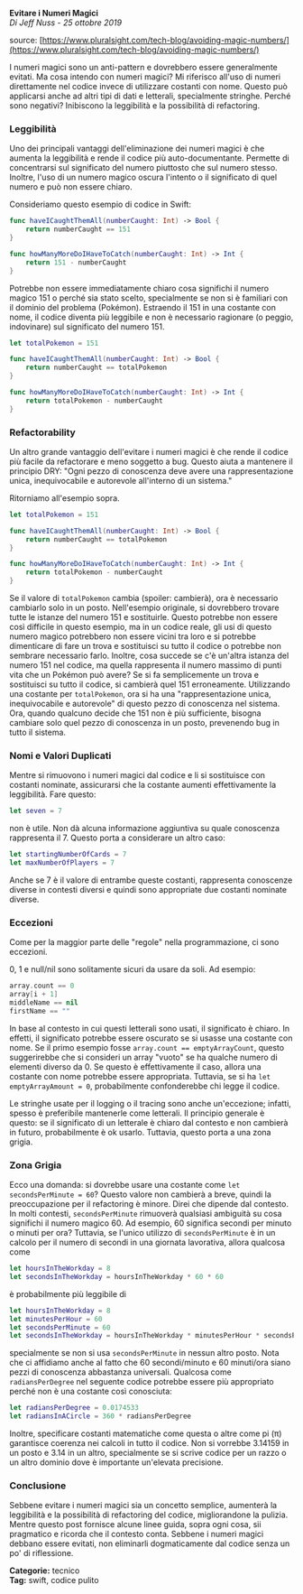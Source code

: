 **Evitare i Numeri Magici**  
*Di Jeff Nuss - 25 ottobre 2019*

source: [https://www.pluralsight.com/tech-blog/avoiding-magic-numbers/](https://www.pluralsight.com/tech-blog/avoiding-magic-numbers/)

I numeri magici sono un anti-pattern e dovrebbero essere generalmente evitati. Ma cosa intendo con numeri magici? Mi riferisco all'uso di numeri direttamente nel codice invece di utilizzare costanti con nome. Questo può applicarsi anche ad altri tipi di dati e letterali, specialmente stringhe. Perché sono negativi? Inibiscono la leggibilità e la possibilità di refactoring.

### Leggibilità

Uno dei principali vantaggi dell'eliminazione dei numeri magici è che aumenta la leggibilità e rende il codice più auto-documentante. Permette di concentrarsi sul significato del numero piuttosto che sul numero stesso. Inoltre, l'uso di un numero magico oscura l'intento o il significato di quel numero e può non essere chiaro.

Consideriamo questo esempio di codice in Swift:

```swift
func haveICaughtThemAll(numberCaught: Int) -> Bool {
    return numberCaught == 151
}

func howManyMoreDoIHaveToCatch(numberCaught: Int) -> Int {
    return 151 - numberCaught
}
```

Potrebbe non essere immediatamente chiaro cosa significhi il numero magico 151 o perché sia stato scelto, specialmente se non si è familiari con il dominio del problema (Pokémon). Estraendo il 151 in una costante con nome, il codice diventa più leggibile e non è necessario ragionare (o peggio, indovinare) sul significato del numero 151.

```swift
let totalPokemon = 151

func haveICaughtThemAll(numberCaught: Int) -> Bool {
    return numberCaught == totalPokemon
}

func howManyMoreDoIHaveToCatch(numberCaught: Int) -> Int {
    return totalPokemon - numberCaught
}
```

### Refactorability

Un altro grande vantaggio dell'evitare i numeri magici è che rende il codice più facile da refactorare e meno soggetto a bug. Questo aiuta a mantenere il principio DRY: "Ogni pezzo di conoscenza deve avere una rappresentazione unica, inequivocabile e autorevole all'interno di un sistema."

Ritorniamo all'esempio sopra.

```swift
let totalPokemon = 151

func haveICaughtThemAll(numberCaught: Int) -> Bool {
    return numberCaught == totalPokemon
}

func howManyMoreDoIHaveToCatch(numberCaught: Int) -> Int {
    return totalPokemon - numberCaught
}
```

Se il valore di `totalPokemon` cambia (spoiler: cambierà), ora è necessario cambiarlo solo in un posto. Nell'esempio originale, si dovrebbero trovare tutte le istanze del numero 151 e sostituirle. Questo potrebbe non essere così difficile in questo esempio, ma in un codice reale, gli usi di questo numero magico potrebbero non essere vicini tra loro e si potrebbe dimenticare di fare un trova e sostituisci su tutto il codice o potrebbe non sembrare necessario farlo. Inoltre, cosa succede se c'è un'altra istanza del numero 151 nel codice, ma quella rappresenta il numero massimo di punti vita che un Pokémon può avere? Se si fa semplicemente un trova e sostituisci su tutto il codice, si cambierà quel 151 erroneamente. Utilizzando una costante per `totalPokemon`, ora si ha una "rappresentazione unica, inequivocabile e autorevole" di questo pezzo di conoscenza nel sistema. Ora, quando qualcuno decide che 151 non è più sufficiente, bisogna cambiare solo quel pezzo di conoscenza in un posto, prevenendo bug in tutto il sistema.

### Nomi e Valori Duplicati

Mentre si rimuovono i numeri magici dal codice e li si sostituisce con costanti nominate, assicurarsi che la costante aumenti effettivamente la leggibilità. Fare questo:

```swift
let seven = 7
```

non è utile. Non dà alcuna informazione aggiuntiva su quale conoscenza rappresenta il 7. Questo porta a considerare un altro caso:

```swift
let startingNumberOfCards = 7
let maxNumberOfPlayers = 7
```

Anche se 7 è il valore di entrambe queste costanti, rappresenta conoscenze diverse in contesti diversi e quindi sono appropriate due costanti nominate diverse.

### Eccezioni

Come per la maggior parte delle "regole" nella programmazione, ci sono eccezioni.

0, 1 e null/nil sono solitamente sicuri da usare da soli. Ad esempio:

```swift
array.count == 0
array[i + 1]
middleName == nil
firstName == ""
```

In base al contesto in cui questi letterali sono usati, il significato è chiaro. In effetti, il significato potrebbe essere oscurato se si usasse una costante con nome. Se il primo esempio fosse `array.count == emptyArrayCount`, questo suggerirebbe che si consideri un array "vuoto" se ha qualche numero di elementi diverso da 0. Se questo è effettivamente il caso, allora una costante con nome potrebbe essere appropriata. Tuttavia, se si ha `let emptyArrayAmount = 0`, probabilmente confonderebbe chi legge il codice.

Le stringhe usate per il logging o il tracing sono anche un'eccezione; infatti, spesso è preferibile mantenerle come letterali. Il principio generale è questo: se il significato di un letterale è chiaro dal contesto e non cambierà in futuro, probabilmente è ok usarlo. Tuttavia, questo porta a una zona grigia.

### Zona Grigia

Ecco una domanda: si dovrebbe usare una costante come `let secondsPerMinute = 60`? Questo valore non cambierà a breve, quindi la preoccupazione per il refactoring è minore. Direi che dipende dal contesto. In molti contesti, `secondsPerMinute` rimuoverà qualsiasi ambiguità su cosa significhi il numero magico 60. Ad esempio, 60 significa secondi per minuto o minuti per ora? Tuttavia, se l'unico utilizzo di `secondsPerMinute` è in un calcolo per il numero di secondi in una giornata lavorativa, allora qualcosa come

```swift
let hoursInTheWorkday = 8
let secondsInTheWorkday = hoursInTheWorkday * 60 * 60
```

è probabilmente più leggibile di

```swift
let hoursInTheWorkday = 8
let minutesPerHour = 60
let secondsPerMinute = 60
let secondsInTheWorkday = hoursInTheWorkday * minutesPerHour * secondsPerMinute
```

specialmente se non si usa `secondsPerMinute` in nessun altro posto. Nota che ci affidiamo anche al fatto che 60 secondi/minuto e 60 minuti/ora siano pezzi di conoscenza abbastanza universali. Qualcosa come `radiansPerDegree` nel seguente codice potrebbe essere più appropriato perché non è una costante così conosciuta:

```swift
let radiansPerDegree = 0.0174533
let radiansInACircle = 360 * radiansPerDegree
```

Inoltre, specificare costanti matematiche come questa o altre come pi (π) garantisce coerenza nei calcoli in tutto il codice. Non si vorrebbe 3.14159 in un posto e 3.14 in un altro, specialmente se si scrive codice per un razzo o un altro dominio dove è importante un'elevata precisione.

### Conclusione

Sebbene evitare i numeri magici sia un concetto semplice, aumenterà la leggibilità e la possibilità di refactoring del codice, migliorandone la pulizia. Mentre questo post fornisce alcune linee guida, sopra ogni cosa, sii pragmatico e ricorda che il contesto conta. Sebbene i numeri magici debbano essere evitati, non eliminarli dogmaticamente dal codice senza un po' di riflessione.

**Categorie:** tecnico  
**Tag:** swift, codice pulito
